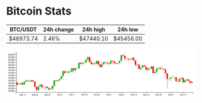# Bitcoin Stats

BTC/USDT|24h change|24h high|24h low|
|---|---|---|---|
|$46973.74|2.46%|$47440.10|$45456.00|

<img src="./chart.svg">
